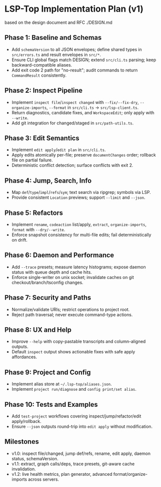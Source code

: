 # LSP-Top Implementation Plan (v1)
based on the design document and RFC ./DESIGN.md

## Phase 1: Baseline and Schemas
- Add `schemaVersion` to all JSON envelopes; define shared types in `src/errors.ts` and result envelopes in `src/*`.
- Ensure CLI global flags match DESIGN; extend `src/cli.ts` parsing; keep backward-compatible aliases.
- Add exit code 2 path for "no-result"; audit commands to return `CommandResult` consistently.

## Phase 2: Inspect Pipeline
- Implement `inspect file`/`inspect changed` with `--fix/--fix-dry`, `--organize-imports`, `--format` in `src/cli.ts` → `src/lsp-client.ts`.
- Return diagnostics, candidate fixes, and `WorkspaceEdit`; only apply with `--write`.
- Add git integration for changed/staged in `src/path-utils.ts`.

## Phase 3: Edit Semantics
- Implement `edit apply`/`edit plan` in `src/cli.ts`.
- Apply edits atomically per-file; preserve `documentChanges` order; rollback file on partial failure.
- Deterministic conflict detection; surface conflicts with exit 2.

## Phase 4: Jump, Search, Info
- Map `def`/`type`/`impl`/`refs`/`sym`; text search via ripgrep; symbols via LSP.
- Provide consistent `Location` previews; support `--limit` and `--json`.

## Phase 5: Refactors
- Implement `rename`, `codeaction` list/apply, `extract`, `organize-imports`, `format` with `--dry/--write`.
- Enforce snapshot consistency for multi-file edits; fail deterministically on drift.

## Phase 6: Daemon and Performance
- Add `--trace` presets; measure latency histograms; expose daemon status with queue depth and cache hits.
- Enforce single-writer on unix socket; invalidate caches on git checkout/branch/tsconfig changes.

## Phase 7: Security and Paths
- Normalize/validate URIs; restrict operations to project root.
- Reject path traversal; never execute command-type actions.

## Phase 8: UX and Help
- Improve `--help` with copy-pastable transcripts and column-aligned outputs.
- Default `inspect` output shows actionable fixes with safe apply affordances.

## Phase 9: Project and Config
- Implement alias store at `~/.lsp-top/aliases.json`.
- Implement `project run/diagnose` and `config print/set alias`.

## Phase 10: Tests and Examples
- Add `test-project` workflows covering inspect/jump/refactor/edit apply/rollback.
- Ensure `--json` outputs round-trip into `edit apply` without modification.

## Milestones
- v1.0: inspect file/changed, jump def/refs, rename, edit apply, daemon status, schemaVersion.
- v1.1: extract, graph calls/deps, trace presets, git-aware cache invalidation.
- v1.2: live health metrics, plan generator, advanced format/organize-imports across servers.
